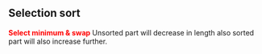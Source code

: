 ## Selection sort
<span style='font-weight:bold;color:red;'>Select minimum & swap</span>
Unsorted part will decrease in length also sorted part will also increase further. 


